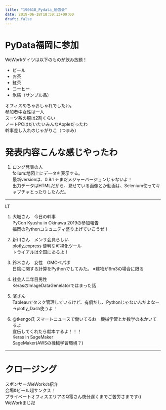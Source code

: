 ```yaml
---
title: "190618_Pydata_勉強会"
date: 2019-06-18T18:59:13+09:00
draft: false
---
```


# PyData福岡に参加
WeWorkゲイツは以下のものが飲み放題！
-  ビール
-  お茶
-  紅茶
-  コーヒー
-  氷結（サンプル品）  

オフィスめちゃおしゃれでしたわ。  
参加者中女性は一人  
スーツ系の服は2割くらい  
ノートPCはだいたいみんなAppleだったわ  
幹事差し入れのじゃがりこ（つまみ）  

# 発表内容こんな感じやったわ

1. ロング発表の人  
    folium:地図上にデータを表示する。  
    最新versionは、0.9.1 ←まだメジャーバージョンじゃないよ！  
    出力データはHTMLだから、見せている画像とか動画は、Selenium使ってキャプチャとったりしたんだ。

---
LT

1. 大城さん　今日の幹事  
   PyCon Kyushu in Okinawa 2019の参加報告  
   福岡のPythonコミュニティ盛り上げていこうぜ！

1. 新川さん　メンサ会員らしい  
   plotly_express 便利な可視化ツール  
   トライアルは全国にあるよ！

1. 鈴木さん　女性　GMOペパボ  
   日陰に関する計算をPythonでしてみた。
   ※建物が6m3の場合に限る

1. 社会人二年目男性  
   KerasのImageDataGenelatorではまった話

1. 濱さん  
   Tableauでタスク管理しているけど、有償だし、Pythonじゃないんだよなー  
   →plotly_Dash使うよ！
   
1. @tkengo氏  スマートニュースで働いてるお　機械学習とか数学の本かいてるよ  
   宣伝してくれたら献本するよ！！！  
   Keras in SageMaker  
   SageMaker(AWSの機械学習環境？)  

---
# クロージング
スポンサー:WeWorkの紹介  
会場&ビール超サンクス！  
プライベートオフィスエリアのQ電さん夜分遅くまでご苦労さまです()  
WeWorkまじ卍